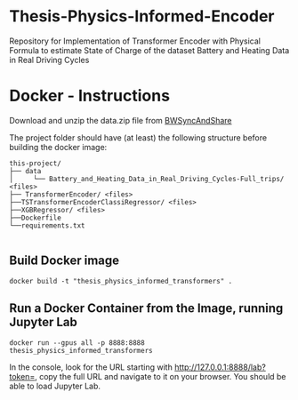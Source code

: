 # Thesis-Physics-Informed-Encoder
 Repository for Implementation of Transformer Encoder with Physical Formula to estimate State of Charge of the dataset  Battery and Heating Data in Real Driving Cycles

 # Docker - Instructions

Download and unzip the data.zip file from [BWSyncAndShare](https://bwsyncandshare.kit.edu/s/XBXH8p9n893wjYd?path=%2FRelevant%2FBattery%20and%20Heating%20Data%20in%20Real%20Driving%20Cycles)

The project folder should have (at least) the following structure before building the docker image:
 ```
this-project/ 
├── data
│     └── Battery_and_Heating_Data_in_Real_Driving_Cycles-Full_trips/ <files>
├── TransformerEncoder/ <files>
├──TSTransformerEncoderClassiRegressor/ <files>
├──XGBRegressor/ <files>
├──Dockerfile
└──requirements.txt
    
```


## Build Docker image
```
docker build -t "thesis_physics_informed_transformers" .
```

## Run a Docker Container from the Image, running Jupyter Lab
```
docker run --gpus all -p 8888:8888 thesis_physics_informed_transformers 
```

In the console, look for the URL starting with http://127.0.0.1:8888/lab?token=, copy the full URL and navigate to it on your browser. You should be able to load Jupyter Lab.
